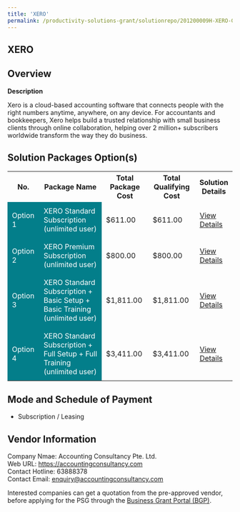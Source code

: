```yaml
---
title: 'XERO'
permalink: /productivity-solutions-grant/solutionrepo/201200009H-XERO-G
---
```


## XERO

## Overview

**Description**

Xero is a cloud-based accounting software that connects people with the right numbers anytime, anywhere, on any device. For accountants and bookkeepers, Xero helps build a trusted relationship with small business clients through online collaboration, helping over 2 million+ subscribers worldwide transform the way they do business.

## Solution Packages Option(s)

<table>
<tr>
<th><b>No.</b></th>
<th><b>Package Name</b></th>
<th><b>Total Package Cost</b></th>
<th><b>Total Qualifying Cost</b></th>
<th><b>Solution Details</b></th>
</tr>
<tr>
<td style='padding: 10px; background-color: #037E8A; color: #FFFFFF;'>Option 1</td>
<td style='padding: 10px; background-color: #037E8A; color: #FFFFFF;'>XERO Standard Subscription (unlimited user)</td>
<td style='padding: 10px;'>$611.00</td>
<td style='padding: 10px;'>$611.00</td>
<td style='padding: 10px;'><a href='/images/psg/AccountingConsultancy_XERO_01082024_Desensitised_Annex3_Part1.pdf' target='_blank'>View Details</a></td>
</tr>
<tr>
<td style='padding: 10px; background-color: #037E8A; color: #FFFFFF;'>Option 2</td>
<td style='padding: 10px; background-color: #037E8A; color: #FFFFFF;'>XERO Premium Subscription (unlimited user)</td>
<td style='padding: 10px;'>$800.00</td>
<td style='padding: 10px;'>$800.00</td>
<td style='padding: 10px;'><a href='/images/psg/AccountingConsultancy_XERO_01082024_Desensitised_Annex3_Part2.pdf' target='_blank'>View Details</a></td>
</tr>
<tr>
<td style='padding: 10px; background-color: #037E8A; color: #FFFFFF;'>Option 3</td>
<td style='padding: 10px; background-color: #037E8A; color: #FFFFFF;'>XERO Standard Subscription + Basic Setup + Basic Training (unlimited user)</td>
<td style='padding: 10px;'>$1,811.00</td>
<td style='padding: 10px;'>$1,811.00</td>
<td style='padding: 10px;'><a href='/images/psg/AccountingConsultancy_XERO_01082024_Desensitised_Annex3_Part3.pdf' target='_blank'>View Details</a></td>
</tr>
<tr>
<td style='padding: 10px; background-color: #037E8A; color: #FFFFFF;'>Option 4</td>
<td style='padding: 10px; background-color: #037E8A; color: #FFFFFF;'>XERO Standard Subscription + Full Setup + Full Training (unlimited user)</td>
<td style='padding: 10px;'>$3,411.00</td>
<td style='padding: 10px;'>$3,411.00</td>
<td style='padding: 10px;'><a href='/images/psg/AccountingConsultancy_XERO_01082024_Desensitised_Annex3_Part4.pdf' target='_blank'>View Details</a></td>
</tr>
</table>

## Mode and Schedule of Payment

 - Subscription / Leasing

## Vendor Information

 Company Nmae: Accounting Consultancy Pte. Ltd.<br>Web URL: https://accountingconsultancy.com <br>Contact Hotline: 63888378 <br>Contact Email: enquiry@accountingconsultancy.com <br>

Interested companies can get a quotation from the pre-approved vendor, before applying for the PSG through the <a href='https://www.businessgrants.gov.sg/' target='_blank' rel='noopener'>Business Grant Portal (BGP)</a>.

<script src="/jquery/resize-tables.js"></script>
